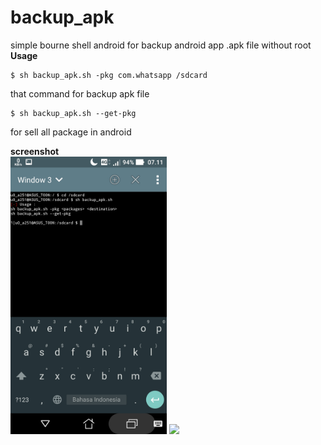 # backup_apk
simple bourne shell android for backup android app  .apk file without root
<b>Usage</b><br>
```
$ sh backup_apk.sh -pkg com.whatsapp /sdcard
```
that command for backup apk file

```
$ sh backup_apk.sh --get-pkg
```
for sell all package in android


<b>screenshot</b><br>
<img src="https://raw.githubusercontent.com/Hendriyawan/backup_apk/master/Screenshot_20180403-071101.jpg" width="250" > <img src="https://raw.githubusercontent.com/Hendriyawan/backup_apk/master/Screenshot_20180403-070842" width="250" >
